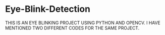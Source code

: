 # Eye-Blink-Detection

THIS IS AN EYE BLINKING PROJECT USING PYTHON AND OPENCV.
I HAVE MENTIONED TWO DIFFERENT CODES FOR THE SAME PROJECT.
